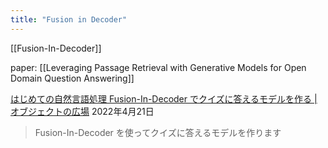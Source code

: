 ```yaml
---
title: "Fusion in Decoder"
---
```


[[Fusion-In-Decoder]]

paper: [[Leveraging Passage Retrieval with Generative Models for Open Domain Question Answering]]

[はじめての自然言語処理 Fusion-In-Decoder でクイズに答えるモデルを作る | オブジェクトの広場](https://www.ogis-ri.co.jp/otc/hiroba/technical/similar-document-search/part20.html) 2022年4月21日
> Fusion-In-Decoder を使ってクイズに答えるモデルを作ります

